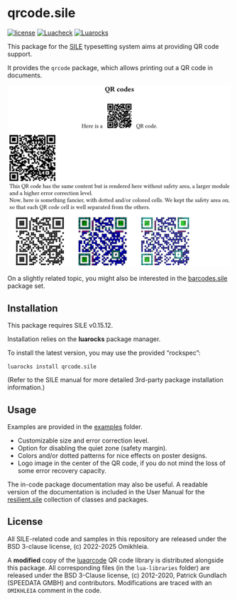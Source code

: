 # qrcode.sile

[![license](https://img.shields.io/github/license/Omikhleia/qrcode.sile?label=License)](LICENSE)
[![Luacheck](https://img.shields.io/github/actions/workflow/status/Omikhleia/qrcode.sile/luacheck.yml?branch=main&label=Luacheck&logo=Lua)](https://github.com/Omikhleia/qrcode.sile/actions?workflow=Luacheck)
[![Luarocks](https://img.shields.io/luarocks/v/Omikhleia/qrcode.sile?label=Luarocks&logo=Lua)](https://luarocks.org/modules/Omikhleia/qrcode.sile)

This package for the [SILE](https://github.com/sile-typesetter/sile) typesetting system aims at providing QR code support.

It provides the `qrcode` package, which allows printing out a QR code in documents.

![QR codes](qrcode.png "QR code example")

On a slightly related topic, you might also be interested in the [barcodes.sile](https://github.com/Omikhleia/barcodes.sile) package set.

## Installation

This package requires SILE v0.15.12.

Installation relies on the **luarocks** package manager.

To install the latest version, you may use the provided “rockspec”:

```
luarocks install qrcode.sile
```

(Refer to the SILE manual for more detailed 3rd-party package installation information.)

## Usage

Examples are provided in the [examples](./examples) folder.

 - Customizable size and error correction level.
 - Option for disabling the quiet zone (safety margin).
 - Colors and/or dotted patterns for nice effects on poster designs. 
 - Logo image in the center of the QR code, if you do not mind the loss of some error recovery capacity.

The in-code package documentation may also be useful.
A readable version of the documentation is included in the User Manual for the [resilient.sile](https://github.com/Omikhleia/resilient.sile) collection of classes and packages.

## License

All SILE-related code and samples in this repository are released under the BSD 3-clause license, (c) 2022-2025 Omikhleia.

A **modified** copy of the [luaqrcode](https://github.com/speedata/luaqrcode) QR code library is distributed alongside this package.
All corresponding files (in the `lua-libraries` folder) are released under the BSD 3-Clause license, (c) 2012-2020, Patrick Gundlach (SPEEDATA GMBH) and contributors.
Modifications are traced with an `OMIKHLEIA` comment in the code.
